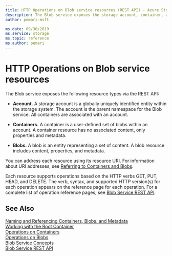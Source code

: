 ```yaml
---
title: HTTP Operations on Blob service resources (REST API) - Azure Storage
description: The Blob service exposes the storage account, container, and blob resources via the REST API.
author: pemari-msft

ms.date: 09/30/2019
ms.service: storage
ms.topic: reference
ms.author: pemari
---
```


# HTTP Operations on Blob service resources

The Blob service exposes the following resource types via the REST API:  
  
- **Account.** A storage account is a globally uniquely identified entity within the storage system. The account is the parent namespace for the Blob service. All containers are associated with an account.  
  
- **Containers.** A container is a user-defined set of blobs within an account. A container resource has no associated content, only properties and metadata.  
  
- **Blobs.** A blob is an entity representing a set of content. A blob resource includes content, properties, and metadata.  
  
 You can address each resource using its resource URI. For information about URI addresses, see [Referring to Containers and Blobs](naming-and-referencing-containers--blobs--and-metadata.md).  
  
 Each resource supports operations based on the HTTP verbs GET, PUT, HEAD, and DELETE. The verb, syntax, and supported HTTP version(s) for each operation appears on the reference page for each operation. For a complete list of operation reference pages, see [Blob Service REST API](Blob-Service-REST-API.md).  
  
## See Also  
 [Naming and Referencing Containers, Blobs, and Metadata](Naming-and-Referencing-Containers--Blobs--and-Metadata.md)   
 [Working with the Root Container](Working-with-the-Root-Container.md)   
 [Operations on Containers](Operations-on-Containers.md)   
 [Operations on Blobs](Operations-on-Blobs.md)   
 [Blob Service Concepts](Blob-Service-Concepts.md)   
 [Blob Service REST API](Blob-Service-REST-API.md)
